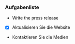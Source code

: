 ### Aufgabenliste

-  Write the press release
- [x] Aktualisieren Sie die Website
- Kontaktieren Sie die Medien
